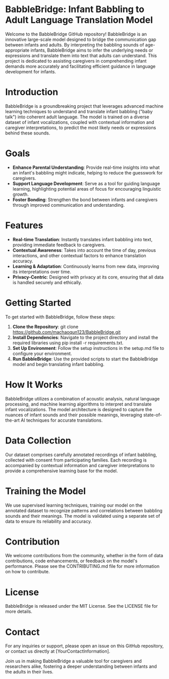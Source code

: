 # BabbleBridge: Infant Babbling to Adult Language Translation Model
Welcome to the BabbleBridge GitHub repository! BabbleBridge is an innovative large-scale model designed to bridge the communication gap between infants and adults. By interpreting the babbling sounds of age-appropriate infants, BabbleBridge aims to infer the underlying needs or expressions and translate them into text that adults can understand. This project is dedicated to assisting caregivers in comprehending infant demands more accurately and facilitating efficient guidance in language development for infants.

# Introduction
BabbleBridge is a groundbreaking project that leverages advanced machine learning techniques to understand and translate infant babbling ("baby talk") into coherent adult language. The model is trained on a diverse dataset of infant vocalizations, coupled with contextual information and caregiver interpretations, to predict the most likely needs or expressions behind these sounds.

# Goals
- **Enhance Parental Understanding**: Provide real-time insights into what an infant's babbling might indicate, helping to reduce the guesswork for caregivers.
- **Support Language Development**: Serve as a tool for guiding language learning, highlighting potential areas of focus for encouraging linguistic growth.
- **Foster Bonding**: Strengthen the bond between infants and caregivers through improved communication and understanding.

# Features
- **Real-time Translation**: Instantly translates infant babbling into text, providing immediate feedback to caregivers.
- **Contextual Awareness**: Takes into account the time of day, previous interactions, and other contextual factors to enhance translation accuracy.
- **Learning & Adaptation**: Continuously learns from new data, improving its interpretations over time.
- **Privacy-Centric**: Designed with privacy at its core, ensuring that all data is handled securely and ethically.

# Getting Started
To get started with BabbleBridge, follow these steps:
1. **Clone the Repository**: git clone https://github.com/machaoqun123/BabbleBridge.git 
2. **Install Dependencies**: Navigate to the project directory and install the required libraries using pip install -r requirements.txt.
3. **Set Up Environment**: Follow the setup instructions in the setup.md file to configure your environment.
4. **Run BabbleBridge**: Use the provided scripts to start the BabbleBridge model and begin translating infant babbling.

# How It Works
BabbleBridge utilizes a combination of acoustic analysis, natural language processing, and machine learning algorithms to interpret and translate infant vocalizations. The model architecture is designed to capture the nuances of infant sounds and their possible meanings, leveraging state-of-the-art AI techniques for accurate translations.

# Data Collection
Our dataset comprises carefully annotated recordings of infant babbling, collected with consent from participating families. Each recording is accompanied by contextual information and caregiver interpretations to provide a comprehensive learning base for the model.

# Training the Model
We use supervised learning techniques, training our model on the annotated dataset to recognize patterns and correlations between babbling sounds and their meanings. The model is validated using a separate set of data to ensure its reliability and accuracy.

# Contribution
We welcome contributions from the community, whether in the form of data contributions, code enhancements, or feedback on the model's performance. Please see the CONTRIBUTING.md file for more information on how to contribute.

# License
BabbleBridge is released under the MIT License. See the LICENSE file for more details.

# Contact
For any inquiries or support, please open an issue on this GitHub repository, or contact us directly at [YourContactInformation].

Join us in making BabbleBridge a valuable tool for caregivers and researchers alike, fostering a deeper understanding between infants and the adults in their lives.
